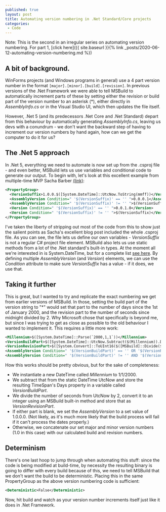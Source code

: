 ```yaml
---
published: true
layout: post
title: Automating version numbering in .Net Standard/Core projects
categories:
 - Code
---
```

Note: This is the second in an irregular series on automating version numbering. For part 1, [click here]({{ site.baseurl }}{% link _posts/2020-06-12-automating-version-numbering.md %})

## A bit of background.

WinForms projects (and Windows programs in general) use a 4 part version number in the format `[major].[minor].[build].[revision]`. In previous versions of the .Net Framework we were able to tell MSBuild to automatically increment parts of these by setting either the revision or build part of the version number to an asterisk (*), either directly in _AssemblyInfo.cs_ or in the Visual Studio UI, which then updates the file itself.

However, .Net 5 (and its predecessors .Net Core and .Net Standard) depart from this behaviour by automatically generating _AssemblyInfo.cs_, leaving us devs with a conundrum - we don't want the backward step of having to increment our version numbers by hand again, how can we get the computer to do it for us?

## The .Net 5 approach

In .Net 5, everything we need to automate is now set up from the .csproj file - and even better, MSBuild lets us use variables and conditional code to generate our output. To begin with, let's look at this excellent example from multiple-time MVP Sacha Barber [(link)](https://sachabarbs.wordpress.com/2020/02/23/net-core-standard-auto-incrementing-versioning/):

```xml 
<PropertyGroup>
  <VersionSuffix>1.0.0.$([System.DateTime]::UtcNow.ToString(mmff))</VersionSuffix>
  <AssemblyVersion Condition=" '$(VersionSuffix)' == '' ">0.0.0.1</AssemblyVersion>
  <AssemblyVersion Condition=" '$(VersionSuffix)' != '' ">$(VersionSuffix)</AssemblyVersion>
  <Version Condition=" '$(VersionSuffix)' == '' ">0.0.1.0</Version>
  <Version Condition=" '$(VersionSuffix)' != '' ">$(VersionSuffix)</Version>
</PropertyGroup> 
```

I've taken the liberty of stripping out most of the code from this to show just the salient points as Sacha's excellent blog post included the whole .csproj file. As you can see, the file lets us define our own variables - _VersionSuffix_ is not a regular C# project file element. MSBuild also lets us use static methods from a lot of the .Net standard's built-in types. At the moment all we're interested in is System.DateTime, but for a complete list [see here](https://docs.microsoft.com/en-us/visualstudio/msbuild/property-functions?view=vs-2022). By defining multiple _AssemblyVersion_ (and _Version_) elements, we can use the _Condition_ attribute to make sure _VersionSuffix_ has a value - if it does, we use that. 

## Taking it further

This is great, but I wanted to try and replicate the exact numbering we get from earlier versions of MSBuild. In those, setting the build part of the version string to "*" would set that part to the number of days since the 1st of January 2000, and the revision part to the number of seconds since midnight divided by 2. Why Microsoft chose that specifically is beyond me, but since I was trying to get as close as possible to the old behaviour I wanted to implement it. This requires a little more work:

```xml
<Millennium>$([System.DateTime]::Parse(`2000,1,1`))</Millennium>
<VersionBuildPart>$([System.DateTime]::UtcNow.Subtract($(Millennium)).Days)</VersionBuildPart>
<VersionRevisionPart>$([System.Convert]::ToUInt16($([MSBuild]::Divide($([System.DateTime]::UtcNow.TimeOfDay.TotalSeconds),2))))</VersionRevisionPart>
<AssemblyVersion Condition=" '$(VersionBuildPart)' == '' OR '$(VersionRevisionPart)' == ''">1.0.0.0</AssemblyVersion>
<AssemblyVersion Condition=" '$(VersionBuildPart)' != '' AND '$(VersionRevisionPart)' != ''">1.0.$(VersionBuildPart).$(VersionRevisionPart)</AssemblyVersion>
```

How this works should be pretty obvious, but for the sake of completeness:
* We instantiate a new DateTime called _Millennium_ to 1/1/2000.
* We subtract that from the static DateTime UtcNow and store the resulting TimeSpan's Days property in a variable called _VersionBuildPart_.
* We divide the number of seconds from UtcNow by 2, convert it to an integer using an MSBuild built-in method and store that as _VersionRevisionPart_.
* If either part is blank, we set the _AssemblyVersion_ to a set value of 1.0.0.0. (Not likely, as it's much more likely that the build process will fail if it can't process the dates properly.)
* Otherwise, we concatenate our set major and minor version numbers (1.0 in this case) with our calculated build and revision numbers.

## Determinism

There's one last hoop to jump through when automating this stuff: since the code is being modified at build-time, by necessity the resulting binary is going to differ with every build because of this, we need to tell MSBuild that we don't want the build to be deterministic. Placing this in the same PropertyGroup as the above version numbering code is sufficient:

```xml
<Deterministic>False</Deterministic>
```

Now, hit build and watch as your version number increments itself just like it does in .Net Framework.
